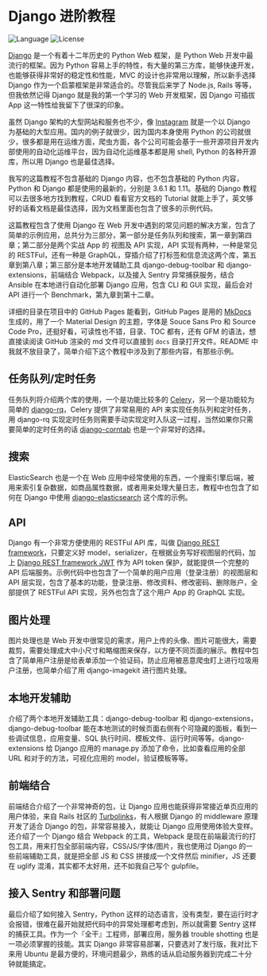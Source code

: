 # Django 进阶教程

![Language](https://img.shields.io/badge/language-Python-blue.svg?style=flat-square) ![License](https://img.shields.io/badge/license-MIT-blue.svg?style=flat-square)

[Django](https://www.djangoproject.com/) 是一个有着十二年历史的 Python Web 框架，是 Python Web 开发中最流行的框架。因为 Python 容易上手的特性，有大量的第三方库，能够快速开发，也能够获得非常好的稳定性和性能，MVC 的设计也非常用以理解，所以新手选择 Django 作为一个启蒙框架是非常适合的。尽管我后来学了 Node.js, Rails 等等，但我依然记得 Django 就是我的第一个学习的 Web 开发框架，因 Django 可插拔 App 这一特性给我留下了很深的印象。



虽然 Django 架构的大型网站和服务也不少，像 [Instagram](https://engineering.instagram.com/what-powers-instagram-hundreds-of-instances-dozens-of-technologies-adf2e22da2ad) 就是一个以 Django 为基础的大型应用。国内的例子就很少，因为国内本身使用 Python 的公司就很少，很多都是用在运维方面，爬虫方面，各个公司可能会基于一些开源项目开发内部使用的自动化运维平台，因为自动化运维基本都是用 shell, Python 的各种开源库，所以用 Django 也是最佳选择。



我写的这篇教程不包含基础的 Django 内容，也不包含基础的 Python 内容，Python 和 Django 都是使用的最新的，分别是 3.6.1 和 1.11。基础的 Django 教程可以去很多地方找到教程，CRUD 看看官方文档的 Tutorial 就能上手了，英文够好的话看文档是最佳选择，因为文档里面也包含了很多的示例代码。



这篇教程包含了使用 Django 在 Web 开发中遇到的常见问题的解决方案，包含了简单的示例应用，总共分为三部分，第一部分是任务队列和搜索，第一章到第四章；第二部分是两个实战 App 的 视图及 API 实现，API 实现有两种，一种是常见的 RESTFul，还有一种是 GraphQL，穿插介绍了打标签和信息流这两个库，第五章到第八章；第三部分是本地开发辅助工具 django-debug-toolbar 和 django-extensions，前端结合 Webpack，以及接入 Sentry 异常捕获服务，结合 Ansible 在本地进行自动化部署 Django 应用，包含 CLI 和 GUI 实现，最后会对 API 进行一个 Benchmark，第九章到第十二章。



详细的目录在项目中的 GitHub Pages 能看到，GitHub Pages 是用的 [MkDocs](http://mkdocs.org) 生成的，用了一个 Material Design 的主题，字体是 Souce Sans Pro 和 Source Code Pro，还挺好看，可读性也不错，目录、TOC 都有，还有 GFM 的语法，想直接读阅读 GitHub 渲染的 md 文件可以直接到 `docs` 目录打开文件。README 中我就不放目录了，简单介绍下这个教程中涉及到了那些内容，有那些示例。



## 任务队列/定时任务

任务队列将介绍两个库的使用，一个是功能比较多的 [Celery](http://docs.celeryproject.org/en/latest/index.html)，另一个是功能较为简单的 [django-rq](https://github.com/ui/django-rq)，Celery 提供了非常易用的 API 来实现任务队列和定时任务，用 django-rq 实现定时任务则需要手动实现定时入队这一过程，当然如果你只需要简单的定时任务的话 [django-corntab](https://github.com/kraiz/django-crontab) 也是一个非常好的选择。



## 搜索

ElasticSearch 也是一个在 Web 应用中经常使用的东西，一个搜索引擎后端，被用来索引复杂数据，如商品属性数据，或者用来处理大量日志，教程中也包含了如何在 Django 中使用 [django-elasticsearch](https://github.com/liberation/django-elasticsearch) 这个库的示例。



## API

Django 有一个非常方便使用的 RESTFul API 库，叫做 [Django REST framework](http://www.django-rest-framework.org)，只要定义好 model，serializer，在根据业务写好视图层的代码，加上 [Django REST framework JWT](http://getblimp.github.io/django-rest-framework-jwt/) 作为 API token 保护，就能提供一个完整的 API 后端服务。示例代码中也包含了一个简单的用户应用（登录注册）的视图层和 API 层实现，包含了基本的功能，登录注册、修改资料、修改密码、删除账户，全部提供了 RESTFul API 实现，另外也包含了这个用户 App 的 GraphQL 实现。



## 图片处理

图片处理也是 Web 开发中很常见的需求，用户上传的头像、图片可能很大，需要裁剪，需要处理成大中小尺寸和略缩图来保存，以方便不同页面的展示。教程中包含了简单用户注册是给表单添加一个验证码，防止应用被恶意爬虫盯上进行垃圾用户注册，也简单介绍了用 django-imagekit 进行图片处理。



## 本地开发辅助

介绍了两个本地开发辅助工具：django-debug-toolbar 和 django-extensions，django-debug-toolbar 能在本地测试的时候页面右侧有个可隐藏的面板，看到一些调试信息，应用变量、SQL 执行时间、模板文件、运行时间等等。django-extensions 给 Django 应用的 manage.py 添加了命令，比如查看应用的全部 URL 和对于的方法，可视化应用的 model，验证模板等等。



## 前端结合

前端结合介绍了一个非常神奇的包，让 Django 应用也能获得非常接近单页应用的用户体验，来自 Rails 社区的 [Turbolinks](https://github.com/turbolinks/turbolinks)，有人根据 Django 的 middleware 原理开发了适合 Django 的包，非常容易接入，就能让 Django 应用使用体验大变样。还介绍了一个 Django 结合 Webpack 的工具，Webpack 是现在前端最流行的打包工具，用来打包全部前端内容，CSS/JS/字体/图片，我也使用过 Django 的一些前端辅助工具，就是把全部 JS 和 CSS 拼接成一个文件然后 minifier，JS 还要在 uglify 混淆，其实都不太好用，还不如我自己写个 gulpfile。



## 接入 Sentry 和部署问题

最后介绍了如何接入 Sentry，Python 这样的动态语言，没有类型，要在运行时才会报错，很难在最开始就把代码中的异常处理都考虑到，所以就需要 Sentry 这样的捕获工具。作为一个『全干』工程师，部署应用，服务器 trouble shotting 也是一项必须掌握的技能。其实 Django 非常容易部署，只要选对了发行版，我对比下来用 Ubuntu 是最方便的，环境问题最少，熟练的话从启动服务器到完成二十分钟就能搞定。

